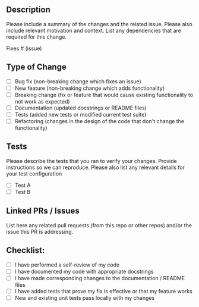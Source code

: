 ## Description

Please include a summary of the changes and the related issue. Please also include relevant motivation and context. List any dependencies that are required for this change.

Fixes # (issue)

## Type of Change

- [ ] Bug fix (non-breaking change which fixes an issue)
- [ ] New feature (non-breaking change which adds functionality)
- [ ] Breaking change (fix or feature that would cause existing functionality to not work as expected)
- [ ] Documentation (updated docstrings or README files)
- [ ] Tests (added new tests or modified current test suite)
- [ ] Refactoring (changes in the design of the code that don't change the functionality)

## Tests

Please describe the tests that you ran to verify your changes. Provide instructions so we can reproduce. Please also list any relevant details for your test configuration

- [ ] Test A
- [ ] Test B

## Linked PRs / Issues

List here any related pull requests (from this repo or other repos) and/or the issue this PR is addressing.

## Checklist:

- [ ] I have performed a self-review of my code
- [ ] I have documented my code with appropriate docstrings
- [ ] I have made corresponding changes to the documentation / README files
- [ ] I have added tests that prove my fix is effective or that my feature works
- [ ] New and existing unit tests pass locally with my changes
